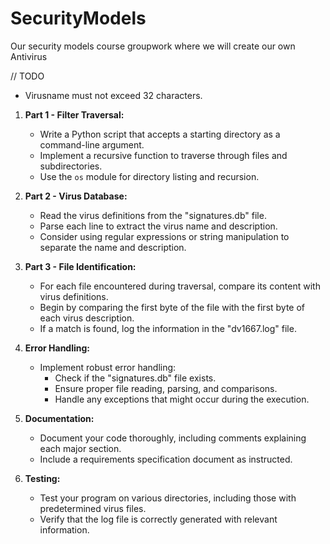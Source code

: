 # SecurityModels
Our security models course groupwork where we will create our own Antivirus

// TODO
- Virusname must not exceed 32 characters.


1. **Part 1 - Filter Traversal:**
   - Write a Python script that accepts a starting directory as a command-line argument.
   - Implement a recursive function to traverse through files and subdirectories.
   - Use the `os` module for directory listing and recursion.

2. **Part 2 - Virus Database:**
   - Read the virus definitions from the "signatures.db" file.
   - Parse each line to extract the virus name and description.
   - Consider using regular expressions or string manipulation to separate the name and description.

3. **Part 3 - File Identification:**
   - For each file encountered during traversal, compare its content with virus definitions.
   - Begin by comparing the first byte of the file with the first byte of each virus description.
   - If a match is found, log the information in the "dv1667.log" file.

4. **Error Handling:**
   - Implement robust error handling:
     - Check if the "signatures.db" file exists.
     - Ensure proper file reading, parsing, and comparisons.
     - Handle any exceptions that might occur during the execution.

5. **Documentation:**
   - Document your code thoroughly, including comments explaining each major section.
   - Include a requirements specification document as instructed.

6. **Testing:**
   - Test your program on various directories, including those with predetermined virus files.
   - Verify that the log file is correctly generated with relevant information.
